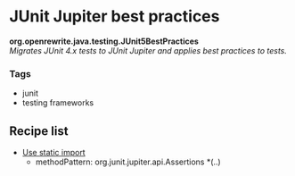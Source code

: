 # JUnit Jupiter best practices

**org.openrewrite.java.testing.JUnit5BestPractices**  
_Migrates JUnit 4.x tests to JUnit Jupiter and applies best practices to tests._

### Tags

* junit
* testing frameworks

## Recipe list

* [Use static import](../../java/usestaticimport.md)
  * methodPattern: org.junit.jupiter.api.Assertions *(..)
